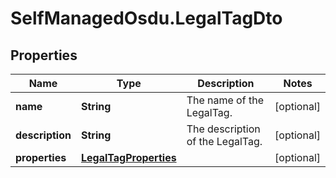 # SelfManagedOsdu.LegalTagDto

## Properties
Name | Type | Description | Notes
------------ | ------------- | ------------- | -------------
**name** | **String** | The name of the LegalTag. | [optional] 
**description** | **String** | The description of the LegalTag. | [optional] 
**properties** | [**LegalTagProperties**](LegalTagProperties.md) |  | [optional] 


